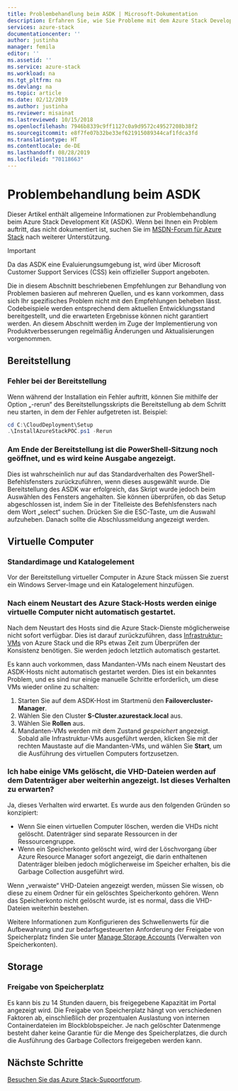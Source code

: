 ```yaml
---
title: Problembehandlung beim ASDK | Microsoft-Dokumentation
description: Erfahren Sie, wie Sie Probleme mit dem Azure Stack Development Kit (ASDK) behandeln.
services: azure-stack
documentationcenter: ''
author: justinha
manager: femila
editor: ''
ms.assetid: ''
ms.service: azure-stack
ms.workload: na
ms.tgt_pltfrm: na
ms.devlang: na
ms.topic: article
ms.date: 02/12/2019
ms.author: justinha
ms.reviewer: misainat
ms.lastreviewed: 10/15/2018
ms.openlocfilehash: 7946b8339c9ff1127c0a9d9572c49527208b38f2
ms.sourcegitcommit: e8f7fe07b32be33ef621915089344caf1fdca3fd
ms.translationtype: HT
ms.contentlocale: de-DE
ms.lasthandoff: 08/28/2019
ms.locfileid: "70118663"
---
```

# <a name="troubleshoot-the-asdk"></a>Problembehandlung beim ASDK
Dieser Artikel enthält allgemeine Informationen zur Problembehandlung beim Azure Stack Development Kit (ASDK). Wenn bei Ihnen ein Problem auftritt, das nicht dokumentiert ist, suchen Sie im [MSDN-Forum für Azure Stack](https://social.msdn.microsoft.com/Forums/azure/home?forum=azurestack) nach weiterer Unterstützung.  

> [!IMPORTANT]
> Da das ASDK eine Evaluierungsumgebung ist, wird über Microsoft Customer Support Services (CSS) kein offizieller Support angeboten.

Die in diesem Abschnitt beschriebenen Empfehlungen zur Behandlung von Problemen basieren auf mehreren Quellen, und es kann vorkommen, dass sich Ihr spezifisches Problem nicht mit den Empfehlungen beheben lässt. Codebeispiele werden entsprechend dem aktuellen Entwicklungsstand bereitgestellt, und die erwarteten Ergebnisse können nicht garantiert werden. An diesem Abschnitt werden im Zuge der Implementierung von Produktverbesserungen regelmäßig Änderungen und Aktualisierungen vorgenommen.

## <a name="deployment"></a>Bereitstellung
### <a name="deployment-failure"></a>Fehler bei der Bereitstellung
Wenn während der Installation ein Fehler auftritt, können Sie mithilfe der Option „-rerun“ des Bereitstellungsskripts die Bereitstellung ab dem Schritt neu starten, in dem der Fehler aufgetreten ist. Beispiel:

  ```powershell
  cd C:\CloudDeployment\Setup
  .\InstallAzureStackPOC.ps1 -Rerun
  ```

### <a name="at-the-end-of-the-deployment-the-powershell-session-is-still-open-and-doesnt-show-any-output"></a>Am Ende der Bereitstellung ist die PowerShell-Sitzung noch geöffnet, und es wird keine Ausgabe angezeigt.
Dies ist wahrscheinlich nur auf das Standardverhalten des PowerShell-Befehlsfensters zurückzuführen, wenn dieses ausgewählt wurde. Die Bereitstellung des ASDK war erfolgreich, das Skript wurde jedoch beim Auswählen des Fensters angehalten. Sie können überprüfen, ob das Setup abgeschlossen ist, indem Sie in der Titelleiste des Befehlsfensters nach dem Wort „select“ suchen. Drücken Sie die ESC-Taste, um die Auswahl aufzuheben. Danach sollte die Abschlussmeldung angezeigt werden.

## <a name="virtual-machines"></a>Virtuelle Computer
### <a name="default-image-and-gallery-item"></a>Standardimage und Katalogelement
Vor der Bereitstellung virtueller Computer in Azure Stack müssen Sie zuerst ein Windows Server-Image und ein Katalogelement hinzufügen.

### <a name="after-restarting-my-azure-stack-host-some-vms-dont-automatically-start"></a>Nach einem Neustart des Azure Stack-Hosts werden einige virtuelle Computer nicht automatisch gestartet.
Nach dem Neustart des Hosts sind die Azure Stack-Dienste möglicherweise nicht sofort verfügbar. Dies ist darauf zurückzuführen, dass [Infrastruktur-VMs](asdk-architecture.md#virtual-machine-roles) von Azure Stack und die RPs etwas Zeit zum Überprüfen der Konsistenz benötigen. Sie werden jedoch letztlich automatisch gestartet.

Es kann auch vorkommen, dass Mandanten-VMs nach einem Neustart des ASDK-Hosts nicht automatisch gestartet werden. Dies ist ein bekanntes Problem, und es sind nur einige manuelle Schritte erforderlich, um diese VMs wieder online zu schalten:

1.  Starten Sie auf dem ASDK-Host im Startmenü den **Failovercluster-Manager**.
2.  Wählen Sie den Cluster **S-Cluster.azurestack.local** aus.
3.  Wählen Sie **Rollen** aus.
4.  Mandanten-VMs werden mit dem Zustand *gespeichert* angezeigt. Sobald alle Infrastruktur-VMs ausgeführt werden, klicken Sie mit der rechten Maustaste auf die Mandanten-VMs, und wählen Sie **Start**, um die Ausführung des virtuellen Computers fortzusetzen.

### <a name="ive-deleted-some-vms-but-still-see-the-vhd-files-on-disk-is-this-behavior-expected"></a>Ich habe einige VMs gelöscht, die VHD-Dateien werden auf dem Datenträger aber weiterhin angezeigt. Ist dieses Verhalten zu erwarten?
Ja, dieses Verhalten wird erwartet. Es wurde aus den folgenden Gründen so konzipiert:

* Wenn Sie einen virtuellen Computer löschen, werden die VHDs nicht gelöscht. Datenträger sind separate Ressourcen in der Ressourcengruppe.
* Wenn ein Speicherkonto gelöscht wird, wird der Löschvorgang über Azure Resource Manager sofort angezeigt, die darin enthaltenen Datenträger bleiben jedoch möglicherweise im Speicher erhalten, bis die Garbage Collection ausgeführt wird.

Wenn „verwaiste“ VHD-Dateien angezeigt werden, müssen Sie wissen, ob diese zu einem Ordner für ein gelöschtes Speicherkonto gehören. Wenn das Speicherkonto nicht gelöscht wurde, ist es normal, dass die VHD-Dateien weiterhin bestehen.

Weitere Informationen zum Konfigurieren des Schwellenwerts für die Aufbewahrung und zur bedarfsgesteuerten Anforderung der Freigabe von Speicherplatz finden Sie unter [Manage Storage Accounts](../operator/azure-stack-manage-storage-accounts.md) (Verwalten von Speicherkonten).

## <a name="storage"></a>Storage
### <a name="storage-reclamation"></a>Freigabe von Speicherplatz
Es kann bis zu 14 Stunden dauern, bis freigegebene Kapazität im Portal angezeigt wird. Die Freigabe von Speicherplatz hängt von verschiedenen Faktoren ab, einschließlich der prozentualen Auslastung von internen Containerdateien im Blockblobspeicher. Je nach gelöschter Datenmenge besteht daher keine Garantie für die Menge des Speicherplatzes, die durch die Ausführung des Garbage Collectors freigegeben werden kann.

## <a name="next-steps"></a>Nächste Schritte
[Besuchen Sie das Azure Stack-Supportforum](https://social.msdn.microsoft.com/Forums/azure/home?forum=azurestack).
